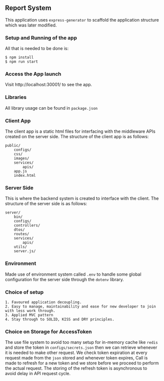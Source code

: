 ## Report System
This application uses `express-generator` to scaffold the application structure which was later modified.

### Setup and Running of the app
All that is needed to be done is:

```
$ npm install
$ npm run start
```

### Access the App launch
Visit http://localhost:30001/ to see the app.

### Libraries
All library usage can be found in `package.json`

### Client App
The client app is a static html files for interfacing with the middleware APIs created on the server side. The structure of the client app is as follows:
```
public/
    configs/
    css/
    images/
    services/
        apis/
    app.js
    index.html
```

### Server Side
This is where the backend system is created to interface with the client. The structure of the server side is as follows:
```
server/
    bin/
    configs/
    controllers/
    dtos/
    routes/
    services/
        apis/
    utils/
    server.js/
```

### Environment
Made use of environment system called `.env` to handle some global configuration for the server side through the `dotenv` library.

### Choice of setup
    1. Favoured application decoupling.
    2. Easy to manage, maintainability and ease for new developer to join with less work through.
    3. Applied MVC pattern
    4. Stay through to SOLID, KISS and DRY principles.
  
    
### Choice on Storage for AccessToken
The use file system to avoid too many setup for in-memory cache like `redis` and store the token in `configs/secrets.json` then we can retrieve whenever it is needed to make other request.
We check token expiration at every request made from the `json` stored and whenever token expires, Call is made to refresh for a new token and we store before we proceed to perform the actual request. The storing of the refresh token is asynchronous to avoid delay in API request cycle.     
